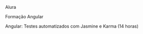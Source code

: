Alura

Formação Angular</br>

Angular: Testes automatizados com Jasmine e Karma (14 horas)
## <br />